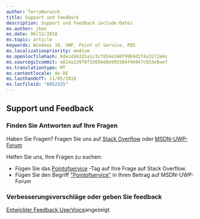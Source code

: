 ```yaml
---
author: TerryWarwick
title: Support und Feedback
description: Support und Feedback include-Datei
ms.author: jken
ms.date: 06/12/2018
ms.topic: article
keywords: Windows 10, UWP, Point of Service, POS
ms.localizationpriority: medium
ms.openlocfilehash: 6decdd4325a1c3cf854e340799b9d2f4a3272e6c
ms.sourcegitcommit: e814a13978f33654d8e995584f4b047cb53e0aef
ms.translationtype: MT
ms.contentlocale: de-DE
ms.lasthandoff: 11/05/2018
ms.locfileid: "6052325"
---
```

## <a name="support-and-feedback"></a>Support und Feedback

### <a name="find-answers-to-your-questions"></a>Finden Sie Antworten auf Ihre Fragen

Haben Sie Fragen? Fragen Sie uns auf [Stack Overflow](https://aka.ms/pos-stackoverflow) oder [MSDN-UWP-Forum](https://aka.ms/pos-msdn-uwpforum)

Helfen Sie uns, Ihre Fragen zu suchen:
- Fügen Sie das [Pointofservice](https://aka.ms/pos-stackoverflow) -Tag auf Ihre Frage auf Stack Overflow. 
- Fügen Sie den Begriff ["Pointofservice"](https://aka.ms/pos-msdn-uwpforum) in Ihren Beitrag auf MSDN-UWP-Forum

### <a name="make-feature-suggestions-or-give-feedback"></a>Verbesserungsvorschläge oder geben Sie feedback
[Entwickler Feedback UserVoice](https://wpdev.uservoice.com/forums/110705-universal-windows-platform?category_id=202594)angezeigt.